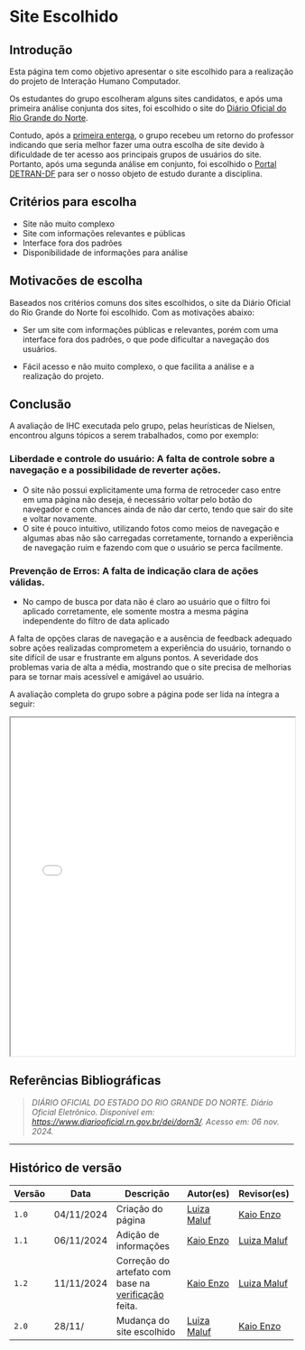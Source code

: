 # __Site Escolhido__

## __Introdução__

Esta página tem como objetivo apresentar o site escolhido para a realização do projeto de Interação Humano Computador. 

Os estudantes do grupo escolheram alguns sites candidatos, e após uma primeira análise conjunta dos sites, foi escolhido o site do [Diário Oficial do Rio Grande do Norte](https://www.diariooficial.rn.gov.br/dei/dorn3/).

Contudo, após a [primeira enterga](../apresent/01.md), o grupo recebeu um retorno do professor indicando que seria melhor fazer uma outra escolha de site devido à dificuldade de ter acesso aos principais grupos de usuários do site. Portanto, após uma segunda análise em conjunto, foi escolhido o [Portal DETRAN-DF](https://portal.detran.df.gov.br/#/home) para ser o nosso objeto de estudo durante a disciplina.


## __Critérios para escolha__
- Site não muito complexo
- Site com informações relevantes e públicas
- Interface fora dos padrões
- Disponibilidade de informações para análise

## __Motivacões de escolha__
Baseados nos critérios comuns dos sites escolhidos, o site da Diário Oficial do Rio Grande do Norte foi escolhido. Com as motivações abaixo:

- Ser um site com informações públicas e relevantes, porém com uma interface fora dos padrões, o que pode dificultar a navegação dos usuários.

- Fácil acesso e não muito complexo, o que facilita a análise e a realização do projeto.


## __Conclusão__
A avaliação de IHC executada pelo grupo, pelas heurísticas de Nielsen, encontrou alguns tópicos a serem trabalhados, como por exemplo:

### Liberdade e controle do usuário: A falta de controle sobre a navegação e a possibilidade de reverter ações.
- O site não possui explicitamente uma forma de retroceder caso entre em uma página não deseja, é necessário voltar pelo botão do navegador e com chances ainda de não dar certo, tendo que sair do site e voltar novamente.
- O site é pouco intuitivo, utilizando fotos como meios de navegação e algumas abas não são carregadas corretamente, tornando a experiência de navegação ruim e fazendo com que o usuário se perca facilmente.

### Prevenção de Erros: A falta de indicação clara de ações válidas.
- No campo de busca por data não é claro ao usuário que o filtro foi aplicado corretamente, ele somente mostra a mesma página independente do filtro de data aplicado

A falta de opções claras de navegação e a ausência de feedback adequado sobre ações realizadas comprometem a experiência do usuário, tornando o site difícil de usar e frustrante em alguns pontos. A severidade dos problemas varia de alta a média, mostrando que o site precisa de melhorias para se tornar mais acessível e amigável ao usuário.


A avaliação completa do grupo sobre a página pode ser lida na íntegra a seguir:

<iframe src="../Avaliação_site_escolhido.pdf" width="100%" height="600px"></iframe>

## __Referências Bibliográficas__

>_DIÁRIO OFICIAL DO ESTADO DO RIO GRANDE DO NORTE. Diário Oficial Eletrônico. Disponível em: https://www.diariooficial.rn.gov.br/dei/dorn3/. Acesso em: 06 nov. 2024._

---
## __Histórico de versão__

| Versão |    Data    |      Descrição      |             Autor(es)                        |Revisor(es)|
|--------|------------|---------------------|----------------------------------------------|---------|
| `1.0`  | 04/11/2024 | Criação do página | [Luiza Maluf](https://github.com/LuizaMaluf) |[Kaio Enzo](https://github.com/kaioenzo)|
| `1.1`  | 06/11/2024 | Adição de informações | [Kaio Enzo](https://github.com/kaioenzo) |[Luiza Maluf](https://github.com/LuizaMaluf)|
| `1.2` | 11/11/2024 | Correção do artefato com base na [verificação](../verificacao/grupo/etapa1/verificacao-site-escolhido.md) feita. | [Kaio Enzo](https://github.com/kaioenzo)| [Luiza Maluf](https://github.com/LuizaMaluf)|
| `2.0`| 28/11/ | Mudança do site escolhido |  [Luiza Maluf](https://github.com/LuizaMaluf)  | [Kaio Enzo](https://github.com/kaioenzo)|